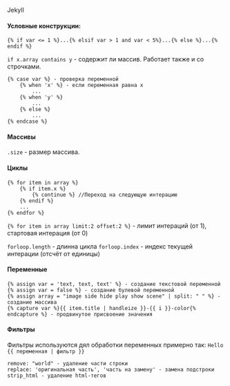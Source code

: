 Jekyll

#### Условные конструкции:

`{% if var <= 1 %}...{% elsif var > 1 and var < 5%}...{% else %}...{% endif %}`

`if x.array contains y` - содержит ли массив. Работает также и со строчками.

    {% case var %} - проверка переменной
        {% when 'x' %} - если переменная равна x
            ...
        {% when 'y' %}
            ...
        {% else %}
            ...
    {% endcase %}

#### Массивы

`.size` - размер массива.

#### Циклы
    {% for item in array %}
        {% if item.x %}
            {% continue %} //Переход на следующую интерацию
        {% endif %}
        ...
    {% endfor %}

`{% for item in array limit:2 offset:2 %}` - лимит интераций (от 1), стартовая интерация (от 0)

`forloop.length` - длинна цикла
`forloop.index` - индекс текущей интерации (отсчёт от единицы)

#### Переменные
    {% assign var = 'text, text, text' %} - создание текстовой переменной
    {% assign var = false %} - создание булевой переменной
    {% assign array = "image side hide play show scene" | split: " " %} - создание массива
    {% capture var %}{{ item.title | handleize }}-{{ i }}-color{% endcapture %} - продвинутое присвоение значения

#### Фильтры
Фильтры используются дял обработки переменных примерно так: `Hello {{ переменная | фильтр }}`

    remove: "world" - удаление части строки
    replace: 'оригинальная часть', 'часть на замену' - замена подстроки
    strip_html - удаление html-тегов
